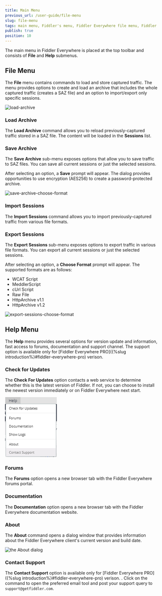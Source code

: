 ```yaml
---
title: Main Menu
previous_url: /user-guide/file-menu
slug: file-menu
tags: main menu, Fiddler's menu, Fiddler Everywhere file menu, Fiddler Everywhere help menu
publish: true
position: 10
---
```


The main menu in Fiddler Everywhere is placed at the top toolbar and consists of **File** and **Help** submenus.

## File Menu

The **File** menu contains commands to load and store captured traffic. The menu provides options to create and load an archive that includes the whole captured traffic (creates a SAZ file) and an option to import/export only specific sessions.

![load-archive](../images/menu/menu-load-archive.png)

### Load Archive

The **Load Archive** command allows you to reload previously-captured traffic stored in a SAZ file. The content will be loaded in the **Sessions** list.

### Save Archive

The **Save Archive** sub-menu exposes options that allow you to save traffic to SAZ files. You can save all current sessions or just the selected sessions. 

After selecting an option, a **Save** prompt will appear. The dialog provides opportunities to use encryption (AES256) to create a password-protected archive.
   
![save-archive-choose-format](../images/menu/menu-save-archive-002.png)

### Import Sessions

The **Import Sessions** command allows you to import previously-captured traffic from various file formats.

### Export Sessions

The **Export Sessions** sub-menu exposes options to export traffic in various file formats. You can export all current sessions or just the selected sessions. 

After selecting an option, a **Choose Format** prompt will appear. The supported formats are as follows:
- WCAT Script
- MeddlerScript
- cUrl Script
- Raw File
- HttpArchive v1.1
- HttpArchive v1.2

![export-sessions-choose-format](../images/menu/menu-export-sessions-002.png)

## Help Menu

The **Help** menu provides several options for version update and information, fast access to forums, documentation and support channel. The support option is available only for [Fiddler Everywhere PRO]({%slug introduction%}#fiddler-everywhere-pro) verison.


### Check for Updates

The **Check For Updates** option contacts a web service to determine whether this is the latest version of Fiddler. If not, you can choose to install the newest version immediately or on Fiddler Everywhere next start.

![check-for-update](../images/menu/menu-help-update.png)

### Forums

The **Forums** option opens a new browser tab with the Fiddler Everywhere forums portal.

### Documentation

The **Documentation** option opens a new browser tab with the Fiddler Everywhere documentation website.

### About

The **About** command opens a dialog window that provides information about the Fiddler Everywhere client's current version and build date.

![the About dialog](../images/menu/menu-help-about.png)


### Contact Support

The **Contact Support** option is available only for [Fiddler Everywhere PRO]({%slug introduction%}#fiddler-everywhere-pro) verison.
. Click on the command to open the preferred email tool and post your support query to `support@getfiddler.com`.